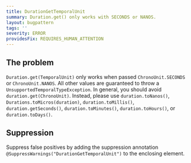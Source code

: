 ```yaml
---
title: DurationGetTemporalUnit
summary: Duration.get() only works with SECONDS or NANOS.
layout: bugpattern
tags: ''
severity: ERROR
providesFix: REQUIRES_HUMAN_ATTENTION
---
```


<!--
*** AUTO-GENERATED, DO NOT MODIFY ***
To make changes, edit the @BugPattern annotation or the explanation in docs/bugpattern.
-->

## The problem
`Duration.get(TemporalUnit)` only works when passed `ChronoUnit.SECONDS` or `ChronoUnit.NANOS`. All other values are guaranteed to throw a `UnsupportedTemporalTypeException`. In general, you should avoid `duration.get(ChronoUnit)`. Instead, please use `duration.toNanos()`, `Durations.toMicros(duration)`, `duration.toMillis()`, `duration.getSeconds()`, `duration.toMinutes()`, `duration.toHours()`, or `duration.toDays()`.

## Suppression
Suppress false positives by adding the suppression annotation `@SuppressWarnings("DurationGetTemporalUnit")` to the enclosing element.
